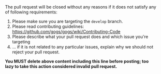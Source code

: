 The pull request will be closed without any reasons if it does not satisfy any of following requirements:

1. Please make sure you are targeting the `develop` branch.
2. Please read contributing guidelines:
https://github.com/gogs/gogs/wiki/Contributing-Code
3. Please describe what your pull request does and which issue you're targeting
4. ... if it is not related to any particular issues, explain why we should not reject your pull request.

**You MUST delete above content including this line before posting; too lazy to take this action considered invalid pull request.**
